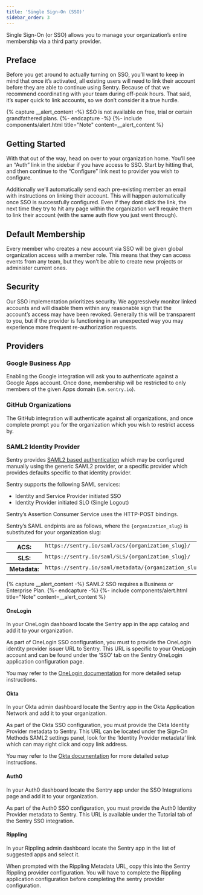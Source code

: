 ```yaml
---
title: 'Single Sign-On (SSO)'
sidebar_order: 3
---
```


Single Sign-On (or SSO) allows you to manage your organization’s entire membership via a third party provider.

## Preface

Before you get around to actually turning on SSO, you’ll want to keep in mind that once it’s activated, all existing users will need to link their account before they are able to continue using Sentry. Because of that we recommend coordinating with your team during off-peak hours. That said, it’s super quick to link accounts, so we don’t consider it a true hurdle.

{% capture __alert_content -%}
SSO is not available on free, trial or certain grandfathered plans.
{%- endcapture -%}
{%- include components/alert.html
  title="Note"
  content=__alert_content
%}

## Getting Started

With that out of the way, head on over to your organization home. You’ll see an “Auth” link in the sidebar if you have access to SSO. Start by hitting that, and then continue to the “Configure” link next to provider you wish to configure.

Additionally we’ll automatically send each pre-existing member an email with instructions on linking their account. This will happen automatically once SSO is successfully configured. Even if they dont click the link, the next time they try to hit any page within the organization we’ll require them to link their account (with the same auth flow you just went through).

## Default Membership

Every member who creates a new account via SSO will be given global organization access with a member role. This means that they can access events from any team, but they won’t be able to create new projects or administer current ones.

## Security

Our SSO implementation prioritizes security. We aggressively monitor linked accounts and will disable them within any reasonable sign that the account’s access may have been revoked. Generally this will be transparent to you, but if the provider is functioning in an unexpected way you may experience more frequent re-authorization requests.

## Providers

### Google Business App

Enabling the Google integration will ask you to authenticate against a Google Apps account. Once done, membership will be restricted to only members of the given Apps domain (i.e. `sentry.io`).

### GitHub Organizations

The GitHub integration will authenticate against all organizations, and once complete prompt you for the organization which you wish to restrict access by.

### SAML2 Identity Provider

Sentry provides [SAML2 based authentication](https://en.wikipedia.org/wiki/SAML_2.0) which may be configured manually using the generic SAML2 provider, or a specific provider which provides defaults specific to that identity provider.

Sentry supports the following SAML services:

- Identity and Service Provider initiated SSO
- Identity Provider initiated SLO (Single Logout)

Sentry’s Assertion Consumer Service uses the HTTP-POST bindings.

Sentry’s SAML endpints are as follows, where the `{organization_slug}` is substituted for your organization slug:

<table class="table"><tbody valign="top"><tr><th>ACS:</th><td><code class="docutils literal">https://sentry.io/saml/acs/{organization_slug}/</code></td></tr><tr><th>SLS:</th><td><code class="docutils literal">https://sentry.io/saml/SLS/{organization_slug}/</code></td></tr><tr><th>Metadata:</th><td><code class="docutils literal">https://sentry.io/saml/metadata/{organization_slug}/</code></td></tr></tbody></table>

{% capture __alert_content -%}
SAML2 SSO requires a Business or Enterprise Plan.
{%- endcapture -%}
{%- include components/alert.html
  title="Note"
  content=__alert_content
%}

#### OneLogin

In your OneLogin dashboard locate the Sentry app in the app catalog and add it to your organization.

As part of OneLogin SSO configuration, you must to provide the OneLogin identity provider issuer URL to Sentry. This URL is specific to your OneLogin account and can be found under the ‘SSO’ tab on the Sentry OneLogin application configuration page.

You may refer to the [OneLogin documentation](https://support.onelogin.com/hc/en-us/articles/115005181586-Configuring-SAML-for-Sentry) for more detailed setup instructions.

#### Okta

In your Okta admin dashboard locate the Sentry app in the Okta Application Network and add it to your organization.

As part of the Okta SSO configuration, you must provide the Okta Identity Provider metadata to Sentry. This URL can be located under the Sign-On Methods SAML2 settings panel, look for the ‘Identity Provider metadata’ link which can may right click and copy link address.

You may refer to the [Okta documentation](http://saml-doc.okta.com/SAML_Docs/How-to-Configure-SAML-2.0-for-Sentry.html) for more detailed setup instructions.

#### Auth0

In your Auth0 dashboard locate the Sentry app under the SSO Integrations page and add it to your organization.

As part of the Auth0 SSO configuration, you must provide the Auth0 Identity Provider metadata to Sentry. This URL is available under the Tutorial tab of the Sentry SSO integration.

#### Rippling

In your Rippling admin dashboard locate the Sentry app in the list of suggested apps and select it.

When prompted with the Rippling Metadata URL, copy this into the Sentry Rippling provider configuration. You will have to complete the Rippling application configuration before completing the sentry provider configuration.
